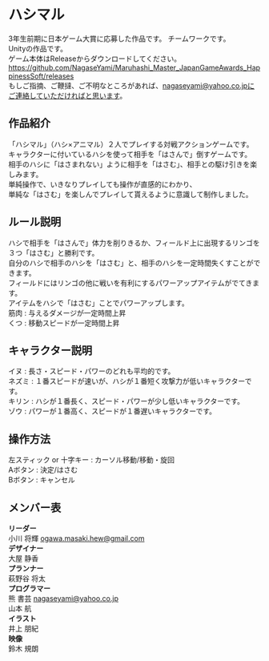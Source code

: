 # ハシマル
3年生前期に日本ゲーム大賞に応募した作品です。 チームワークです。  
Unityの作品です。  
ゲーム本体はReleaseからダウンロードしてください。https://github.com/NagaseYami/Maruhashi_Master_JapanGameAwards_HappinessSoft/releases  
もしご指摘、ご鞭撻、ご不明なところがあれば、nagaseyami@yahoo.co.jpにご連絡していただければと思います。
## 作品紹介
「ハシマル」（ハシ×アニマル）２人でプレイする対戦アクションゲームです。  
キャラクターに付いているハシを使って相手を「はさんで」倒すゲームです。  
相手のハシに「はさまれない」ように相手を「はさむ」、相手との駆け引きを楽しみます。  
単純操作で、いきなりプレイしても操作が直感的にわかり、  
単純な「はさむ」を楽しんでプレイして貰えるように意識して制作しました。
## ルール説明
ハシで相手を「はさんで」体力を削りきるか、フィールド上に出現するリンゴを３つ「はさむ」と勝利です。  
自分のハシで相手のハシを「はさむ」と、相手のハシを一定時間失くすことができます。  
フィールドにはリンゴの他に戦いを有利にするパワーアップアイテムがでてきます。  
アイテムをハシで「はさむ」ことでパワーアップします。  
筋肉 : 与えるダメージが一定時間上昇  
くつ : 移動スピードが一定時間上昇  
## キャラクター説明
イヌ : 長さ・スピード・パワーのどれも平均的です。  
ネズミ : １番スピードが速いが、ハシが１番短く攻撃力が低いキャラクターです。  
キリン : ハシが１番長く、スピード・パワーが少し低いキャラクターです。  
ゾウ : パワーが１番高く、スピードが１番遅いキャラクターです。
## 操作方法
左スティック or 十字キー : カーソル移動/移動・旋回  
Aボタン : 決定/はさむ  
Bボタン : キャンセル
## メンバー表
**リーダー**  
小川 将輝	  ogawa.masaki.hew@gmail.com  
**デザイナー**  
大屋 静香  
**プランナー**  
萩野谷 将太  
**プログラマー**  
熊 書芸     nagaseyami@yahoo.co.jp  
山本 航  
**イラスト**  
井上 朋紀  
**映像**  
鈴木 規朗
